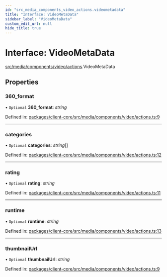 ```yaml
---
id: "src_media_components_video_actions.videometadata"
title: "Interface: VideoMetaData"
sidebar_label: "VideoMetaData"
custom_edit_url: null
hide_title: true
---
```


# Interface: VideoMetaData

[src/media/components/video/actions](../modules/src_media_components_video_actions.md).VideoMetaData

## Properties

### 360\_format

• `Optional` **360\_format**: *string*

Defined in: [packages/client-core/src/media/components/video/actions.ts:9](https://github.com/xr3ngine/xr3ngine/blob/673ad6a5f/packages/client-core/src/media/components/video/actions.ts#L9)

___

### categories

• `Optional` **categories**: *string*[]

Defined in: [packages/client-core/src/media/components/video/actions.ts:12](https://github.com/xr3ngine/xr3ngine/blob/673ad6a5f/packages/client-core/src/media/components/video/actions.ts#L12)

___

### rating

• `Optional` **rating**: *string*

Defined in: [packages/client-core/src/media/components/video/actions.ts:11](https://github.com/xr3ngine/xr3ngine/blob/673ad6a5f/packages/client-core/src/media/components/video/actions.ts#L11)

___

### runtime

• `Optional` **runtime**: *string*

Defined in: [packages/client-core/src/media/components/video/actions.ts:13](https://github.com/xr3ngine/xr3ngine/blob/673ad6a5f/packages/client-core/src/media/components/video/actions.ts#L13)

___

### thumbnailUrl

• `Optional` **thumbnailUrl**: *string*

Defined in: [packages/client-core/src/media/components/video/actions.ts:9](https://github.com/xr3ngine/xr3ngine/blob/673ad6a5f/packages/client-core/src/media/components/video/actions.ts#L9)
